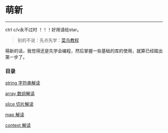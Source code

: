 # 萌新

***
ctrl c/v永不过时 ！！！好用请给star。


> 别的不说：先点先学：[菜鸟教程](https://www.runoob.com/go/go-tutorial.html)

萌新的话，我觉得还是先学会编程，然后掌握一些基础的库的使用，就算已经踏出第一步了。

### 目录
[string 字符串解读](https://github.com/leaf-rain/ctrl_c_v_golang/tree/main/beginner/string)

[array 数组解读](https://github.com/leaf-rain/ctrl_c_v_golang/tree/main/beginner/array)

[slice 切片解读](https://github.com/leaf-rain/ctrl_c_v_golang/tree/main/beginner/slice)

[map 解读](https:｜/github.com/leaf-rain/ctrl_c_v_golang/tree/main/beginner/map)

[context 解读](https://github.com/leaf-rain/ctrl_c_v_golang/tree/main/beginner/ctx)